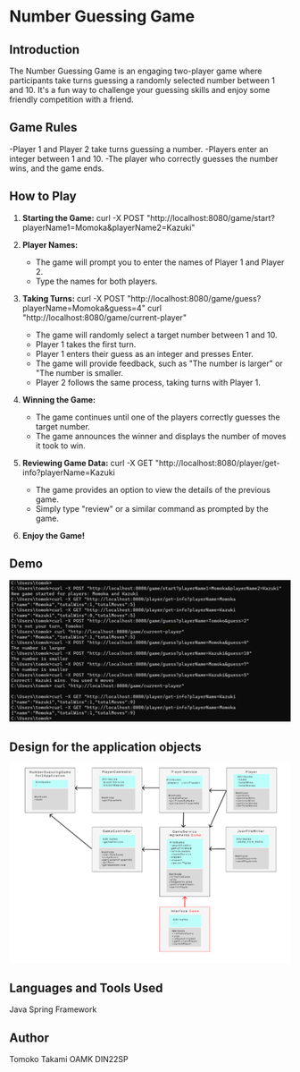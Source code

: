 
# Number Guessing Game

## Introduction
The Number Guessing Game is an engaging two-player game where participants take turns guessing a randomly selected number between 1 and 10. It's a fun way to challenge your guessing skills and enjoy some friendly competition with a friend.

## Game Rules

-Player 1 and Player 2 take turns guessing a number.
-Players enter an integer between 1 and 10.
-The player who correctly guesses the number wins, and the game ends.

## How to Play

1. **Starting the Game:**
 curl -X POST "http://localhost:8080/game/start?playerName1=Momoka&playerName2=Kazuki"

2. **Player Names:**
   - The game will prompt you to enter the names of Player 1 and Player 2.
   - Type the names for both players.

3. **Taking Turns:**
 curl -X POST "http://localhost:8080/game/guess?playerName=Momoka&guess=4"
 curl "http://localhost:8080/game/current-player"
   - The game will randomly select a target number between 1 and 10.
   - Player 1 takes the first turn. 
   - Player 1 enters their guess as an integer and presses Enter.
   - The game will provide feedback, such as "The number is larger" or "The number is smaller.
   - Player 2 follows the same process, taking turns with Player 1.

4. **Winning the Game:**
   - The game continues until one of the players correctly guesses the target number.
   - The game announces the winner and displays the number of moves it took to win.

5. **Reviewing Game Data:**
 curl -X GET "http://localhost:8080/player/get-info?playerName=Kazuki
   - The game provides an option to view the details of the previous game.
   - Simply type "review" or a similar command as prompted by the game.

6. **Enjoy the Game!**

## Demo
![Screenshot](demo.png)

## Design for the application objects
![Screenshot](design-for-the-application-objects.png)
 
## Languages and Tools Used
Java
Spring Framework

## Author
Tomoko Takami 
OAMK DIN22SP


 
